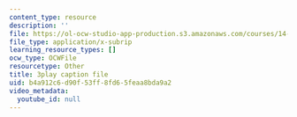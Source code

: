 ```yaml
---
content_type: resource
description: ''
file: https://ol-ocw-studio-app-production.s3.amazonaws.com/courses/14-01sc-principles-of-microeconomics-fall-2011/b4a912c6d90f53ff8fd65feaa8bda9a2_kEJf57FF0Vs.vtt
file_type: application/x-subrip
learning_resource_types: []
ocw_type: OCWFile
resourcetype: Other
title: 3play caption file
uid: b4a912c6-d90f-53ff-8fd6-5feaa8bda9a2
video_metadata:
  youtube_id: null
---
```

